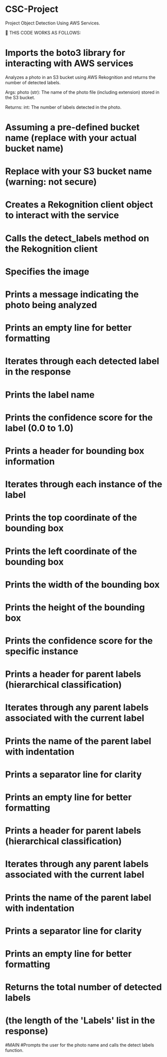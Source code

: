 # CSC-Project
Project Object Detection Using AWS Services.



	THIS CODE WORKS AS FOLLOWS:
# Imports the boto3 library for interacting with AWS services
  Analyzes a photo in an S3 bucket using AWS Rekognition and returns the number of detected labels.

  Args:
      photo (str): The name of the photo file (including extension) stored in the S3 bucket.

  Returns:
      int: The number of labels detected in the photo.
# Assuming a pre-defined bucket name (replace with your actual bucket name)
# Replace with your S3 bucket name (warning: not secure)
# Creates a Rekognition client object to interact with the service
# Calls the detect_labels method on the Rekognition client
# Specifies the image
# Prints a message indicating the photo being analyzed
# Prints an empty line for better formatting
# Iterates through each detected label in the response
# Prints the label name
# Prints the confidence score for the label (0.0 to 1.0)
# Prints a header for bounding box information
# Iterates through each instance of the label
# Prints the top coordinate of the bounding box
# Prints the left coordinate of the bounding box
# Prints the width of the bounding box
# Prints the height of the bounding box
# Prints the confidence score for the specific instance
# Prints a header for parent labels (hierarchical classification)
# Iterates through any parent labels associated with the current label
# Prints the name of the parent label with indentation
# Prints a separator line for clarity
# Prints an empty line for better formatting
# Prints a header for parent labels (hierarchical classification)
# Iterates through any parent labels associated with the current label
# Prints the name of the parent label with indentation
# Prints a separator line for clarity
# Prints an empty line for better formatting
# Returns the total number of detected labels
# (the length of the 'Labels' list in the response)
#MAIN
#Prompts the user for the photo name and calls the detect labels function.

